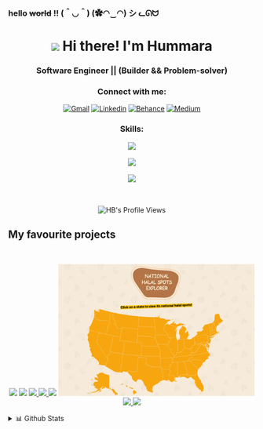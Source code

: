 ### hello <del>world</del> !! (＾◡＾) (✿◠‿◠) シ ᓚᘏᗢ 
<h1 align="center"><img src = "https://raw.githubusercontent.com/MartinHeinz/MartinHeinz/master/wave.gif" width = 30px> Hi there! I'm Hummara</h1>
<h3 align="center">Software Engineer || (Builder && Problem-solver)</h3>

<h3 align="center">Connect with me:</h3>
<div align="center">
    <a href="mailto:hummarabashir@gmail.com" target="blank"><img alt="Gmail" src="https://img.shields.io/badge/Gmail-%23e4626b.svg?style=for-the-badge&logo=Gmail&logoColor=ffffff" /></a>
    <a href="https://linkedin.com/in/" target="_blank"><img alt="Linkedin" src="https://img.shields.io/badge/Linkedin-%230077B5.svg?style=for-the-badge&logo=Linkedin&logoColor=ffffff" /></a>
    <a target="_blank" rel="noopener noreferrer nofollow" href=""><img alt="Behance" src="https://img.shields.io/badge/behance-%23f2ca61.svg?style=for-the-badge&logo=behance&logoColor=140200"/></a>
    <a target="_blank" rel="noopener noreferrer nofollow" href=""><img alt="Medium" src="https://img.shields.io/badge/medium-%23ffd2ce.svg?style=for-the-badge&logo=medium&logoColor=140200" /></a>
</div>


<h3 align="center">Skills:</h3>
<p align="center">
    <img src="https://skillicons.dev/icons?i=js,html,css,bootstrap,php,gulp,pug,wordpress,tailwind,firebase" height="30"/>
</p>
<p align="center">
    <img src="https://skillicons.dev/icons?i=react,graphql,materialui,jquery,mysql,nodejs,netlify,sass,styledcomponents,jest,postman" height="30"/>
</p>
<p align="center">
    <img src="https://skillicons.dev/icons?i=github,dotnet,webpack,figma,xd,illustrator,vscode,gatsby,electron,netlify" height="30"/>
    <!-- graphql -->
</p>
<p>&nbsp;</p> 
<p align="center"> 
  <img src="https://komarev.com/ghpvc/?username=hummarabashir&label=Profile%20views&color=0e75b6&style=for-the-badge" alt="HB's Profile Views" /> 
</p>
<!-- <div align="center">
<h4 align="center">if you like what i do, maybe consider buying me a coffee !!</h4>
<p>
    <a target="_blank" rel="noopener noreferrer nofollow" href="https://www.buymeacoffee.com/hummarabashir"><img src="https://camo.githubusercontent.com/05fbf7164544b280f6c2aed38dbecfbbc4c412fbffdc0668ee3cd0ee9c78194a/68747470733a2f2f696d672e736869656c64732e696f2f62616467652f4275792532304d6525323061253230436f666665652d6666646430303f7374796c653d666f722d7468652d6261646765266c6f676f3d6275792d6d652d612d636f66666565266c6f676f436f6c6f723d626c61636b" alt="BuyMeACoffee" data-canonical-src="https://img.shields.io/badge/Buy%20Me%20a%20Coffee-ffdd00?style=for-the-badge&amp;logo=buy-me-a-coffee&amp;logoColor=black" style="max-width: 100%;"></a>
</p>
</div> -->
<!-- <details>
  <summary>Github Stats ⚡</summary>

 <!-- <a href="#">![Github stats](https://github-readme-stats.vercel.app/api?username=hummarabashir&theme=blueberry&count_private=true&hide_border=true&line_height=20)</a>
  <a href="#">![Top Langs](https://github-readme-stats.vercel.app/api/top-langs/?username=hummarabashir&layout=compact&theme=blueberry&count_private=true&hide_border=true)</a>
  <a href="#">[![GitHub Streak](https://github-readme-streak-stats.herokuapp.com?user=hummarabashir&layout=compact&theme=blueberry&count_private=true&hide_border=true)](https://git.io/streak-stats)</a> 
</details> -->
   ## My favourite projects
   <br/>
<p align="center">
  <img width="400" src="https://github.com/hummarabashir/hummarabashir/assets/56365809/655cdd83-3cb9-4a79-9c43-5eb43cfedc0f" />
  <img width="400" src="https://github.com/hummarabashir/hummarabashir/assets/56365809/55e6e7d0-8523-41b1-a9c4-8f14d25de81e" />
    <a href="https://github.com/hummarabashir/ebrary-readoftheday">
  <img align="" src="https://github-readme-stats.vercel.app/api/pin/?username=hummarabashir&repo=ebrary-readoftheday&bg_color=fdffe4&text_color=140200&title_color=e4626b&border_color=ffd2ce&icon_color=e4626b" />
</a>
  <a href="https://github.com/hummarabashir/readaroo">
  <img align="" src="https://github-readme-stats.vercel.app/api/pin/?username=hummarabashir&repo=readaroo&bg_color=ffedf6&text_color=140200&title_color=e4626b&border_color=ffd2ce&icon_color=e4626b" />
</a>
  <img width="400" src="https://github.com/user-attachments/assets/98be3c18-2f31-45f4-8187-b2b68f5bcbad" />



  <img width="400" src="https://github.com/hummarabashir/graphQL-foursquareAPI-halalspots/blob/main/LandingPage.png" />
  <a href="https://github.com/hummarabashir/Top-Pakistanis">
  <img align="" src="https://github-readme-stats.vercel.app/api/pin/?username=hummarabashir&repo=Top-Pakistanis&bg_color=ecfef5&text_color=140200&title_color=e4626b&border_color=ffd2ce&icon_color=e4626b" />
</a>
<a href="https://github.com/hummarabashir/graphQL-foursquareAPI-halalspots">
  <img align="" src="https://github-readme-stats.vercel.app/api/pin/?username=hummarabashir&repo=graphQL-foursquareAPI-halalspots&bg_color=ffefe7&text_color=140200&title_color=e4626b&border_color=ffd2ce&icon_color=e4626b" />
</a>
</p>
<details>
    <summary>📊 Github Stats</summary>
    <br/>
    <table align="center">
<tr border="none">
<td width="50%" align="center">
  
  <img  align="center"  src="https://github-readme-stats.vercel.app/api?username=hummarabashir&&theme=dark&show_icons=true&count_private=true" />
  <br></br>
  <img  alt="Hummara streak" src="https://github-readme-streak-stats.herokuapp.com/?user=hummarabashir&theme=dark&hide_border=false" /> 
</td>

<td width="50%" align="center">

  <img  align="center"  src="https://github-readme-stats.anuraghazra1.vercel.app/api/top-langs/?username=hummarabashir&theme=dark&hide_border=false&no-bg=true&no-frame=true&langs_count=10"/>
  
  </td>
</tr>
</table>
</details>
<!-- <details>
 <summary>🏆 Github Profile Trophy</summary>
 </br>
 <p align="center">
  <a href="https://github.com/hummarabashir">
   <img src="https://github-profile-trophy.vercel.app/?username=hummarabashir&column=5&theme=darkhub"/>
  </a>
 </p>
</details> -->

<!--
**hummarabashir/hummarabashir** is a ✨ _special_ ✨ repository because its `README.md` (this file) appears on your GitHub profile.
https://github.com/Ileriayo/markdown-badges
-->


